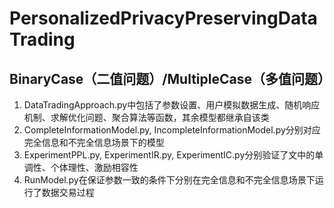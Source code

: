 # PersonalizedPrivacyPreservingDataTrading
## BinaryCase（二值问题）/MultipleCase（多值问题）
1. DataTradingApproach.py中包括了参数设置、用户模拟数据生成、随机响应机制、求解优化问题、聚合算法等函数，其余模型都继承自该类
2. CompleteInformationModel.py, IncompleteInformationModel.py分别对应完全信息和不完全信息场景下的模型
3. ExperimentPPL.py, ExperimentIR.py, ExperimentIC.py分别验证了文中的单调性、个体理性、激励相容性
4. RunModel.py在保证参数一致的条件下分别在完全信息和不完全信息场景下运行了数据交易过程
